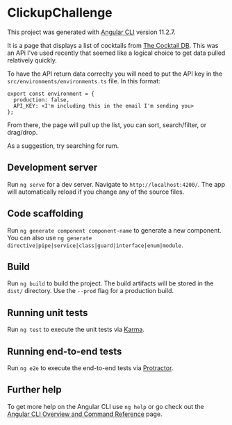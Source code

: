 # ClickupChallenge

This project was generated with [Angular CLI](https://github.com/angular/angular-cli) version 11.2.7.

It is a page that displays a list of cocktails from [The Cocktail DB](https://www.thecocktaildb.com/). This was an APi I've used recently that seemed like a logical choice to get data pulled relatively quickly. 

To have the API return data correclty you will need to put the API key in the `src/environments/environments.ts` file. In this format: 
```
export const environment = {
  production: false,
  API_KEY: <I'm including this in the email I'm sending you>
};
```
From there, the page will pull up the list, you can sort, search/filter, or drag/drop. 

As a suggestion, try searching for rum. 

## Development server

Run `ng serve` for a dev server. Navigate to `http://localhost:4200/`. The app will automatically reload if you change any of the source files.

## Code scaffolding

Run `ng generate component component-name` to generate a new component. You can also use `ng generate directive|pipe|service|class|guard|interface|enum|module`.

## Build

Run `ng build` to build the project. The build artifacts will be stored in the `dist/` directory. Use the `--prod` flag for a production build.

## Running unit tests

Run `ng test` to execute the unit tests via [Karma](https://karma-runner.github.io).

## Running end-to-end tests

Run `ng e2e` to execute the end-to-end tests via [Protractor](http://www.protractortest.org/).

## Further help

To get more help on the Angular CLI use `ng help` or go check out the [Angular CLI Overview and Command Reference](https://angular.io/cli) page.
